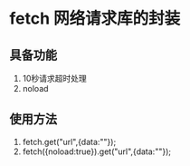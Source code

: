 # fetch 网络请求库的封装
## 具备功能
1. 10秒请求超时处理
2. noload
## 使用方法
1. fetch.get("url",{data:""});
2. fetch({noload:true}).get("url",{data:""});